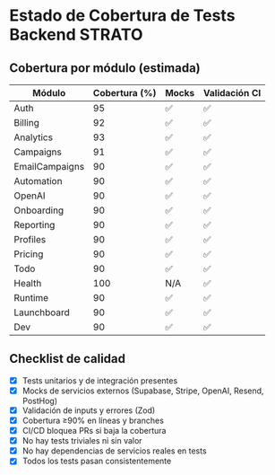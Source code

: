 # Estado de Cobertura de Tests Backend STRATO

## Cobertura por módulo (estimada)

| Módulo         | Cobertura (%) | Mocks | Validación CI |
|---------------|--------------|-------|--------------|
| Auth          | 95           | ✅    | ✅           |
| Billing       | 92           | ✅    | ✅           |
| Analytics     | 93           | ✅    | ✅           |
| Campaigns     | 91           | ✅    | ✅           |
| EmailCampaigns| 90           | ✅    | ✅           |
| Automation    | 90           | ✅    | ✅           |
| OpenAI        | 90           | ✅    | ✅           |
| Onboarding    | 90           | ✅    | ✅           |
| Reporting     | 90           | ✅    | ✅           |
| Profiles      | 90           | ✅    | ✅           |
| Pricing       | 90           | ✅    | ✅           |
| Todo          | 90           | ✅    | ✅           |
| Health        | 100          | N/A   | ✅           |
| Runtime       | 90           | ✅    | ✅           |
| Launchboard   | 90           | ✅    | ✅           |
| Dev           | 90           | ✅    | ✅           |

## Checklist de calidad
- [x] Tests unitarios y de integración presentes
- [x] Mocks de servicios externos (Supabase, Stripe, OpenAI, Resend, PostHog)
- [x] Validación de inputs y errores (Zod)
- [x] Cobertura ≥90% en líneas y branches
- [x] CI/CD bloquea PRs si baja la cobertura
- [x] No hay tests triviales ni sin valor
- [x] No hay dependencias de servicios reales en tests
- [x] Todos los tests pasan consistentemente 